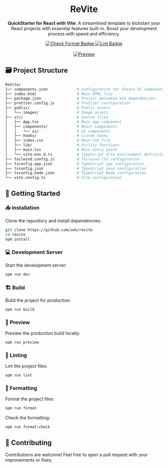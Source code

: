 <div align="center">
  <h1>ReVite</h1>
</div>

<p align="center">
  <b>QuickStarter for React with Vite:</b> A streamlined template to kickstart your React projects with essential features built-in. Boost your development process with speed and efficiency.
</p>

<div align="center">
  <a href="https://github.com/vwh/revite/actions/workflows/format.yml">
    <img src="https://github.com/vwh/revite/actions/workflows/format.yml/badge.svg" alt="Check Format Badge"/>
  </a>
  <a href="https://github.com/vwh/revite/actions/workflows/lint.yml">
    <img src="https://github.com/vwh/revite/actions/workflows/lint.yml/badge.svg" alt="Lint Badge"/>
  </a>
</div>

<br>

<div align="center">
  <a href="https://github.com/vwh/revite" target="_blank">
    <img src="https://github.com/user-attachments/assets/9ab15a1e-aa04-4813-8b5c-ca75b72afa43" alt="Preview">
  </a>
</div>

## 🗃️ Project Structure

```bash
ReVite/
├── components.json             # Configuration for Shadcn UI components
├── index.html                  # Main HTML file
├── package.json                # Project metadata and dependencies
├── prettier.config.js          # Prettier configuration
├── public/                     # Public assets
│   └── images/                 # Image assets
├── src/                        # Source files
│   ├── App.tsx                 # Main app component
│   ├── components/             # React components
│   │   └── ui/                 # UI components
│   ├── hooks/                  # Custom hooks
│   ├── index.css               # Main CSS file
│   ├── lib/                    # Utility functions
│   ├── main.tsx                # Main entry point
│   └── vite-env.d.ts           # TypeScript Vite environment definitions
├── tailwind.config.js          # Tailwind CSS configuration
├── tsconfig.app.json           # TypeScript app configuration
├── tsconfig.json               # TypeScript base configuration
├── tsconfig.node.json          # TypeScript Node configuration
└── vite.config.ts              # Vite configuration
```

## 🚀 Getting Started

### 📥 Installation

Clone the repository and install dependencies:

```bash
git clone https://github.com/vwh/revite
cd revite
npm install
```

### 💻 Development Server

Start the development server:

```bash
npm run dev
```

### 🏗️ Build

Build the project for production:

```bash
npm run build
```

### 👀 Preview

Preview the production build locally:

```bash
npm run preview
```

### 🧹 Linting

Lint the project files:

```bash
npm run lint
```

### 🎨 Formatting

Format the project files:

```bash
npm run format
```

Check the formatting:

```bash
npm run format:check
```

## 🤝 Contributing

Contributions are welcome! Feel free to open a pull request with your improvements or fixes.
